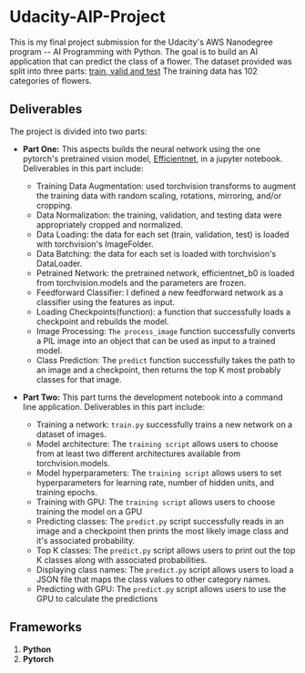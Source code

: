 # **Udacity-AIP-Project**
This is my final project submission for the Udacity's AWS Nanodegree program -- AI Programming with Python. The goal is to build an AI application that can predict the class of a flower. The dataset provided was split into three parts: [train, valid and test](https://s3.amazonaws.com/content.udacity-data.com/courses/nd188/flower_data.zip) The training data has 102 categories of flowers.  

## **Deliverables**

The project is divided into two parts:

* **Part One:** This aspects builds the neural network using the one pytorch's pretrained vision model, [Efficientnet](https://pytorch.org/vision/stable/models/efficientnet.html), in a jupyter notebook. Deliverables in this part include:
  
   - Training Data Augmentation: used torchvision transforms to augment the training data with random scaling, rotations, mirroring, and/or cropping.
   - Data Normalization: the training, validation, and testing data were appropriately cropped and normalized.
   - Data Loading: the data for each set (train, validation, test) is loaded with torchvision's ImageFolder.
   - Data Batching: the data for each set is loaded with torchvision's DataLoader.
   - Petrained Network: the pretrained network, efficientnet_b0 is loaded from torchvision.models and the parameters are frozen.
   - Feedforward Classifier: I defined a new feedforward network as a classifier using the features as input.
   - Loading Checkpoints(function): a function that successfully loads a checkpoint and rebuilds the model.
   - Image Processing: `The process_image` function successfully converts a PIL image into an object that can be used as input to a trained model.
   - Class Prediction: The `predict` function successfully takes the path to an image and a checkpoint, then returns the top K most probably classes for that image.

* **Part Two:** This part turns the development notebook into a command line application.  Deliverables in this part include:
  
     - Training a network: `train.py` successfully trains a new network on a dataset of images.
     - Model architecture: The `training script` allows users to choose from at least two different architectures available from torchvision.models.
     - Model hyperparameters: The `training script` allows users to set hyperparameters for learning rate, number of hidden units, and training epochs.
     - Training with GPU: The `training script` allows users to choose training the model on a GPU
     - Predicting classes: The `predict.py` script successfully reads in an image and a checkpoint then prints the most likely image class and it's associated probability.
     - Top K classes: The `predict.py` script allows users to print out the top K classes along with associated probabilities.
     - Displaying class names: The `predict.py` script allows users to load a JSON file that maps the class values to other category names.
     - Predicting with GPU: The `predict.py` script allows users to use the GPU to calculate the predictions


## **Frameworks**
1. **Python**
2. **Pytorch** 
